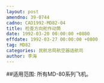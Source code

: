 ```yaml
---
layout: post
amendno: 39-0744
cadno: CAD1992-MD82-04
title: 检查方向舵作动筒
date: 1992-03-20 00:00:00 +0800
effdate: 1992-03-27 00:00:00 +0800
tag: MD82
categories: 民航总局航空器适航司
author: 李海
---
```


##适用范围:
所有MD-80系列飞机。

